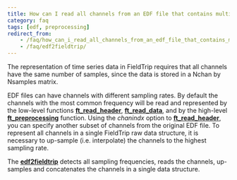 ```yaml
---
title: How can I read all channels from an EDF file that contains multiple sampling rates?
category: faq
tags: [edf, preprocessing]
redirect_from:
    - /faq/how_can_i_read_all_channels_from_an_edf_file_that_contains_multiple_sampling_rates/
    - /faq/edf2fieldtrip/
---
```


The representation of time series data in FieldTrip requires that all channels have the same number of samples, since the data is stored in a Nchan by Nsamples matrix.

EDF files can have channels with different sampling rates. By default the channels with the most common frequency will be read and represented by the low-level functions **[ft_read_header](/reference/fileio/ft_read_header)**, **[ft_read_data](/reference/fileio/ft_read_data)**, and by the high-level **[ft_preprocessing](/reference/ft_preprocessing)** function. Using the _chanindx_ option to **[ft_read_header](/reference/fileio/ft_read_header)**, you can specify another subset of channels from the original EDF file. To represent all channels in a single FieldTrip raw data structure, it is necessary to up-sample (i.e. interpolate) the channels to the highest sampling rate.

The **[edf2fieldtrip](/reference/edf2fieldtrip)** detects all sampling frequencies, reads the channels, up-samples and concatenates the channels in a single data structure.
